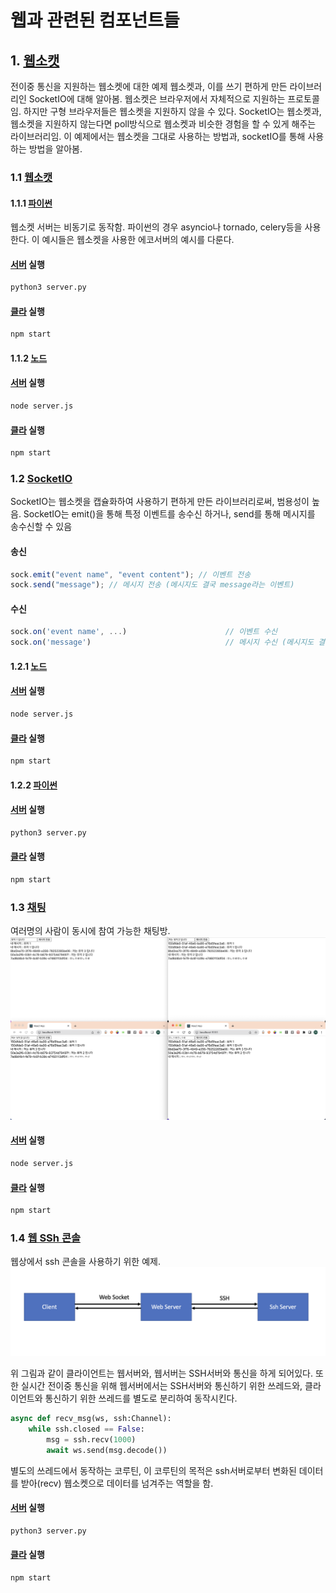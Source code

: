 # 웹과 관련된 컴포넌트들

## 1. [웹소캣](/Web/WebSocket/)

전이중 통신을 지원하는 웹소켓에 대한 예제
웹소켓과, 이를 쓰기 편하게 만든 라이브러리인 SocketIO에 대해 알아봄.
웹소켓은 브라우저에서 자체적으로 지원하는 프로토콜임. 하지만 구형 브라우저들은 웹소켓을 지원하지 않을 수 있다.
SocketIO는 웹소켓과, 웹소켓을 지원하지 않는다면 poll방식으로 웹소켓과 비슷한 경험을 할 수 있게 해주는 라이브러리임.
이 예제에서는 웹소켓을 그대로 사용하는 방법과, socketIO를 통해 사용하는 방법을 알아봄.

### 1.1 [웹소캣](/Web/WebSocket/WebSocket/)

#### 1.1.1 [파이썬](/Web/WebSocket/WebSocket/Python/)

웹소켓 서버는 비동기로 동작함. 파이썬의 경우 asyncio나 tornado, celery등을 사용한다.
이 예시들은 웹소켓을 사용한 에코서버의 예시를 다룬다.

#### [서버](/Web/WebSocket/WebSocket/Python/server/) 실행

```bash
python3 server.py
```

#### [클라](/Web/WebSocket/WebSocket/Python/client/) 실행

```bash
npm start
```

#### 1.1.2 [노드](/Web/WebSocket/WebSocket/Node/)

#### [서버](/Web/WebSocket/WebSocket/Node/server/) 실행

```bash
node server.js
```

#### [클라](/Web/WebSocket/WebSocket/Node/client/) 실행

```bash
npm start
```

### 1.2 [SocketIO](/WEb/WebSocket/SocketIO/)

SocketIO는 웹소켓을 캡슐화하여 사용하기 편하게 만든 라이브러리로써, 범용성이 높음.
SocketIO는 emit()을 통해 특정 이벤트를 송수신 하거나, send를 통해 메시지를 송수신할 수 있음

#### 송신

```javascript
sock.emit("event name", "event content"); // 이벤트 전송
sock.send("message"); // 메시지 전송 (메시지도 결국 message라는 이벤트)
```

#### 수신

```javascript
sock.on('event name', ...)                      // 이벤트 수신
sock.on('message')                              // 메시지 수신 (메시지도 결국 message라는 이벤트)
```

#### 1.2.1 [노드](/Web/WebSocket/SocketIO/Node/)

#### [서버](/Web/WebSocket/SocketIO/Node/server/) 실행

```bash
node server.js
```

#### [클라](/Web/WebSocket/SocketIO/Node/client/) 실행

```bash
npm start
```

#### 1.2.2 [파이썬](/Web/WebSocket/SocketIO/Python/)

#### [서버](/Web/WebSocket/SocketIO/Python/server/) 실행

```bash
python3 server.py
```

#### [클라](/Web/WebSocket/SocketIO/Python/client/) 실행

```bash
npm start
```

### 1.3 [채팅](/Web/WebSocket/Chat)

여러명의 사람이 동시에 참여 가능한 채팅방.
![image](/Image/Web/%EC%8A%A4%ED%81%AC%EB%A6%B0%EC%83%B7%202022-11-08%2023.11.30.png)

#### [서버](/Web/WebSocket/Chat/server/) 실행

```bash
node server.js
```

#### [클라](/Web/WebSocket/Chat/client/) 실행

```bash
npm start
```

### 1.4 [웹 SSh 콘솔](/Web/WebSSH)

웹상에서 ssh 콘솔을 사용하기 위한 예제.
![image](/Image/Web/%EC%8A%A4%ED%81%AC%EB%A6%B0%EC%83%B7%202022-11-08%2023.43.06.png)

위 그림과 같이 클라이언트는 웹서버와, 웹서버는 SSH서버와 통신을 하게 되어있다.
또한 실시간 전이중 통신을 위해 웹서버에서는 SSH서버와 통신하기 위한 쓰레드와, 클라이언트와 통신하기 위한 쓰레드를 별도로 분리하여 동작시킨다.

```python
async def recv_msg(ws, ssh:Channel):
    while ssh.closed == False:
        msg = ssh.recv(1000)
        await ws.send(msg.decode())
```
별도의 쓰레드에서 동작하는 코루틴, 이 코루틴의 목적은 ssh서버로부터 변화된 데이터를 받아(recv) 웹소켓으로 데이터를 넘겨주는 역할을 함.

#### [서버](/Web/WebSSH/server/) 실행
```bash
python3 server.py
```

#### [클라](/Web/WebSSH/client/) 실행
```bash
npm start
```
